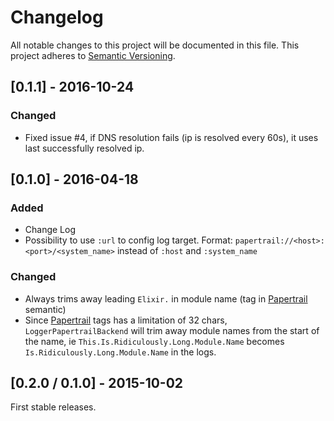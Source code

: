 # Changelog
All notable changes to this project will be documented in this file.
This project adheres to [Semantic Versioning](http://semver.org/).

## [0.1.1] - 2016-10-24
### Changed
- Fixed issue #4, if DNS resolution fails (ip is resolved every 60s), it uses last successfully resolved ip.

## [0.1.0] - 2016-04-18
### Added
- Change Log
- Possibility to use `:url` to config log target. Format: `papertrail://<host>:<port>/<system_name>` instead of `:host` and `:system_name`

### Changed
- Always trims away leading `Elixir.` in module name (tag in [Papertrail](http://papertrailapp.com) semantic)
- Since [Papertrail](http://papertrailapp.com) tags has a limitation of 32 chars, `LoggerPapertrailBackend` will trim away module names from the start of the name, ie `This.Is.Ridiculously.Long.Module.Name` becomes `Is.Ridiculously.Long.Module.Name` in the logs.

## [0.2.0 / 0.1.0] - 2015-10-02
First stable releases.
